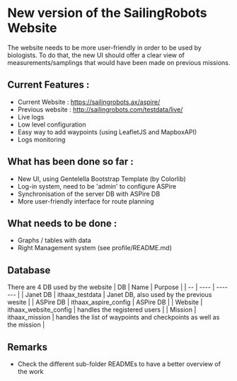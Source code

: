 # New version of the SailingRobots Website

The website needs to be more user-friendly in order to be used by biologists.
To do that, the new UI should offer a clear view of measurements/samplings that 
would have been made on previous missions.

## Current Features :
   -  Current Website : https://sailingrobots.ax/aspire/ 
   -  Previous website : http://sailingrobots.com/testdata/live/
   -  Live logs
   -  Low level configuration
   -  Easy way to add waypoints (using LeafletJS and MapboxAPI)
   -  Logs monitoring

## What has been done so far :
   -  New UI, using Gentelella Bootstrap Template (by Colorlib)
   -  Log-in system, need to be 'admin' to configure ASPire
   -  Synchronisation of the server DB with ASPire DB
   -  More user-friendly interface for route planning


## What needs to be done :
   -  Graphs / tables with data
   -  Right Management system (see profile/README.md)

## Database
There are 4 DB used by the website
| DB | Name | Purpose | 
| -- | ---- | ------- |
| Janet DB | ithaax_testdata | Janet DB, also used by the previous wesite |
| ASPire DB | ithaax_aspire_config | ASPire DB |
| Website | ithaax_website_config | handles the registered users |
| Mission | ithaax_mission | handles the list of waypoints and checkpoints as well as the mission |

## Remarks
   -  Check the different sub-folder READMEs to have a better overview of the work
   

